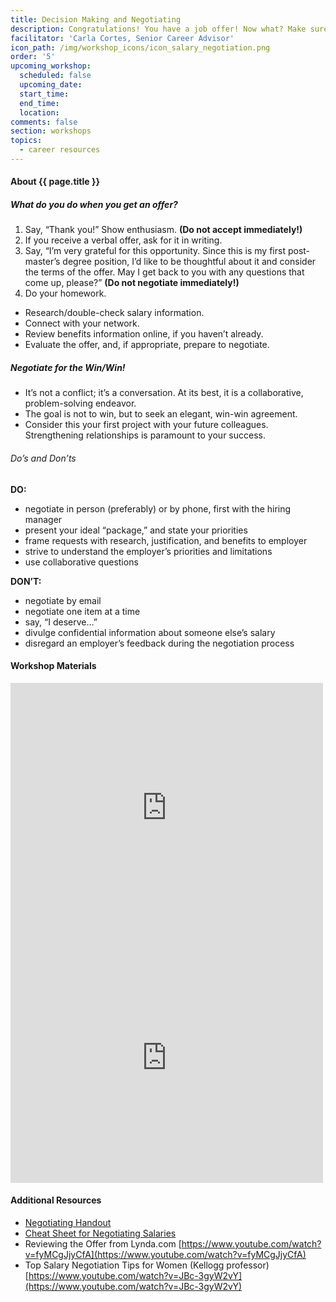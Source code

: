 ```yaml
---
title: Decision Making and Negotiating
description: Congratulations! You have a job offer! Now what? Make sure you evaluate the offer, negotiate what you want, and close the deal.
facilitator: 'Carla Cortes, Senior Career Advisor'
icon_path: /img/workshop_icons/icon_salary_negotiation.png
order: '5'
upcoming_workshop:
  scheduled: false
  upcoming_date:
  start_time:
  end_time:
  location:
comments: false
section: workshops
topics:
  - career resources
---
```


#### About {{ page.title }}

##### What do you do when you get an offer?

1. Say, “Thank you!” Show enthusiasm. **(Do not accept immediately!)**
2. If you receive a verbal offer, ask for it in writing.
3. Say, “I’m very grateful for this opportunity. Since this is my first post-master’s degree position, I’d like to be thoughtful about it and consider the terms of the offer. May I get back to you with any questions that come up, please?” **(Do not negotiate immediately!)**
4. Do your homework.
  * Research/double-check salary information.
  * Connect with your network.
  * Review benefits information online, if you haven’t already.
  * Evaluate the offer, and, if appropriate, prepare to negotiate.

##### Negotiate for the Win/Win!

* It’s not a conflict; it’s a conversation. At its best, it is a collaborative, problem-solving endeavor.
* The goal is not to win, but to seek an elegant, win-win agreement.
* Consider this your first project with your future colleagues. Strengthening relationships is paramount to your success.

###### Do’s and Don’ts

**DO:**

* negotiate in person (preferably) or by phone, first with the hiring manager
* present your ideal “package,” and state your priorities
* frame requests with research, justification, and benefits to employer
* strive to understand the employer’s priorities and limitations
* use collaborative questions

**DON’T:**

* negotiate by email
* negotiate one item at a time
* say, “I deserve…”
* divulge confidential information about someone else’s salary
* disregard an employer’s feedback during the negotiation
process

#### Workshop Materials

<iframe src="https://northwestern.app.box.com/embed/s/jw23mui0impsytjpe2vxouy88il2vynb" width="500" height="400" frameborder="0" allowfullscreen webkitallowfullscreen msallowfullscreen></iframe>
<br>
<iframe src="https://northwestern.app.box.com/embed/s/3g919qxdsefxeptrylztfoglctxoxud4" width="500" height="400" frameborder="0" allowfullscreen webkitallowfullscreen msallowfullscreen></iframe>

#### Additional Resources

* [Negotiating Handout](https://northwestern.box.com/s/m9b1ypoo46jo1hjb7r7pd4w5w8ry5ukx)
* [Cheat Sheet for Negotiating Salaries](https://northwestern.box.com/s/awmzcwq4ctecc3nastfvvcpm6od26msj)
* Reviewing the Offer from Lynda.com [https://www.youtube.com/watch?v=fyMCgJjyCfA](https://www.youtube.com/watch?v=fyMCgJjyCfA)
* Top Salary Negotiation Tips for Women (Kellogg professor) [https://www.youtube.com/watch?v=JBc-3gyW2vY](https://www.youtube.com/watch?v=JBc-3gyW2vY)
